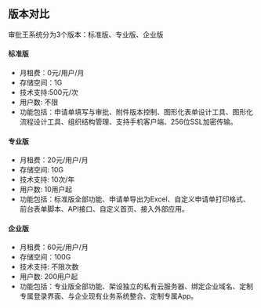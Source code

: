 ## 版本对比
审批王系统分为3个版本：标准版、专业版、企业版

#### 标准版
 - 月租费：0元/用户/月
 - 存储空间：1G
 - 技术支持:500元/次
 - 用户数: 不限
 - 功能包括：申请单填写与审批、附件版本控制、图形化表单设计工具、图形化流程设计工具、组织结构管理、支持手机客户端、256位SSL加密传输。

#### 专业版
 - 月租费：20元/用户/月
 - 存储空间: 10G
 - 技术支持: 10次/年
 - 用户数: 10用户起
 - 功能包括：标准版全部功能、申请单导出为Excel、自定义申请单打印格式、前台表单脚本、API接口、自定义首页、接入外部应用。

#### 企业版
 - 月租费：60元/用户/月
 - 存储空间：100G
 - 技术支持: 不限次数
 - 用户数: 200用户起
 - 功能包括：专业版全部功能、架设独立的私有云服务器、绑定企业域名、定制专属登录界面、与企业现有业务系统整合、定制专属App。
